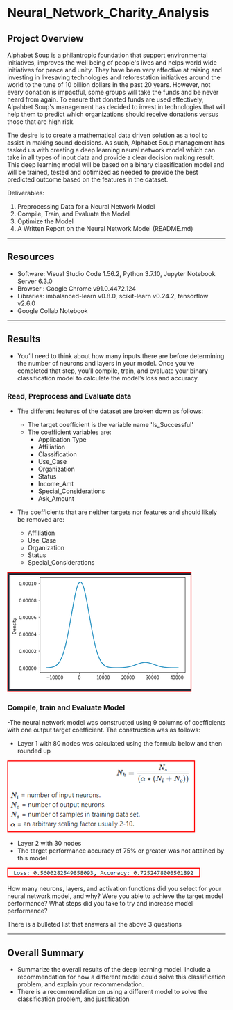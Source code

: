 # Neural_Network_Charity_Analysis

## Project Overview

Alphabet Soup is a philantropic foundation that support environmental initiatives, improves the well being of people's lives and helps world wide initiatives for peace and unity. They have been very effective at raising and investing in livesaving technologies and reforestation initiatives around the world to the tune of 10 billion dollars in the past 20 years. However, not every donation is impactful, some groups will take the funds and be never heard from again. To ensure that donated funds are used effectively, Alpahbet Soup's management has decided to invest in technologies that will help them to predict which organizations should receive donations versus those that are high risk.

The desire is to create a mathematical data driven solution as a tool to assist in making sound decisions. As such, Alphabet Soup management has tasked us with creating a deep learning neural network model which can take in all types of input data and provide a clear decision making result. This deep learning model will be based on a binary classification model and will be trained, tested and optimized as needed to provide the best predicted outcome based on the features in the dataset.

Deliverables:

1. Preprocessing Data for a Neural Network Model
2. Compile, Train, and Evaluate the Model
3. Optimize the Model
4. A Written Report on the Neural Network Model (README.md)

------------------------------------------------------------------------------------------------------------

## Resources

- Software: Visual Studio Code 1.56.2, Python 3.7.10, Jupyter Notebook Server 6.3.0
- Browser : Google Chrome v91.0.4472.124
- Libraries: imbalanced-learn v0.8.0, scikit-learn v0.24.2, tensorflow v2.6.0
- Google Collab Notebook

------------------------------------------------------------------------------------------------------------

## Results

- You’ll need to think about how many inputs there are before determining the number of neurons and layers in your model. Once you’ve completed that step, you’ll compile, train, and evaluate your binary classification model to calculate the model’s loss and accuracy.

### Read, Preprocess and Evaluate data

- The different features of the dataset are broken down as follows:
  - The target coefficient is the variable name 'Is_Successful'
  - The coefficient variables are:
    - Application Type
    - Affiliation
    - Classification
    - Use_Case
    - Organization
    - Status
    - Income_Amt
    - Special_Considerations
    - Ask_Amount

- The coefficients that are neither targets nor features and should likely be removed are:
  - Affiliation
  - Use_Case
  - Organization
  - Status
  - Special_Considerations

![Image1](images/1DataDensityPlot1.png)

### Compile, train and Evaluate Model

-The neural network model was constructed using 9 columns of coefficients with one output target coefficient. The construction was as follows:
- Layer 1 with 80 nodes was calculated using the formula below and then rounded up

![Image2](images/node_formula.png)

- Layer 2 with 30 nodes
- The target performance accuracy of 75% or greater was not attained by this model

![Image2](images/base_2metrics.png)

How many neurons, layers, and activation functions did you select for your neural network model, and why?
Were you able to achieve the target model performance?
What steps did you take to try and increase model performance?

There is a bulleted list that answers all the above 3 questions

------------------------------------------------------------------------------------------------------------

## Overall Summary

- Summarize the overall results of the deep learning model. Include a recommendation for how a different model could solve this classification problem, and explain your recommendation.
- There is a recommendation on using a different model to solve the classification problem, and justification
